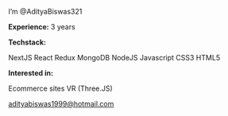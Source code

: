 I’m @AdityaBiswas321

**Experience:** 3 years

**Techstack:**

NextJS
React
Redux
MongoDB
NodeJS
Javascript 
CSS3
HTML5

**Interested in:**

Ecommerce sites
VR (Three.JS)


adityabiswas1999@hotmail.com

<!---
AdityaBiswas321/AdityaBiswas321 is a ✨ special ✨ repository because its `README.md` (this file) appears on your GitHub profile.
You can click the Preview link to take a look at your changes.
--->
